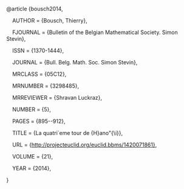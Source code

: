 


  

@article {bousch2014,

    AUTHOR = {Bousch, Thierry},

    FJOURNAL = {Bulletin of the Belgian Mathematical Society. Simon Stevin},

    ISSN = {1370-1444},

    JOURNAL = {Bull. Belg. Math. Soc. Simon Stevin},

    MRCLASS = {05C12},

    MRNUMBER = {3298485},

    MRREVIEWER = {Shravan Luckraz},

    NUMBER = {5},

    PAGES = {895--912},

    TITLE = {La quatri\`eme tour de {H}ano\"{\i}},

    URL = {http://projecteuclid.org/euclid.bbms/1420071861},

    VOLUME = {21},

    YEAR = {2014},

}

  